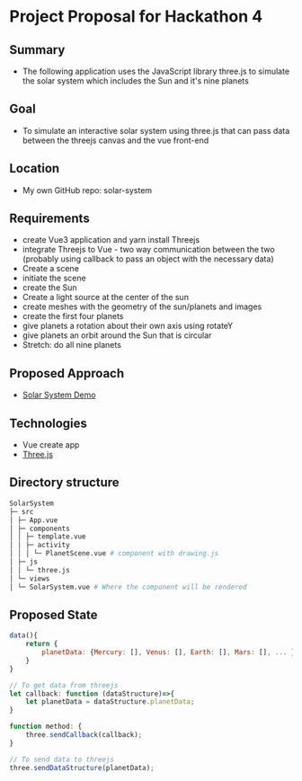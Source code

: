 # Project Proposal for Hackathon 4

## Summary

- The following application uses the JavaScript library three.js to simulate the solar system which includes the Sun and it's nine planets

## Goal

- To simulate an interactive solar system using three.js that can pass data between the threejs canvas and the vue front-end

## Location

- My own GitHub repo: solar-system

## Requirements

- create Vue3 application and yarn install Threejs
- integrate Threejs to Vue - two way communication between the two (probably using callback to pass an object with the necessary data)
- Create a scene
- initiate the scene
- create the Sun
- Create a light source at the center of the sun
- create meshes with the geometry of the sun/planets and images
- create the first four planets
- give planets a rotation about their own axis using rotateY
- give planets an orbit around the Sun that is circular
- Stretch: do all nine planets

## Proposed Approach

- [Solar System Demo](https://www.youtube.com/watch?v=KOSMzSyiEiA)

## Technologies

- Vue create app
- [Three.js](https://threejs.org)

## Directory structure

```bash
SolarSystem
├─ src
│ ├─ App.vue
│ ├─ components
│ │ ├─ template.vue
│ │ ├─ activity
│ │ │ └─ PlanetScene.vue # component with drawing.js
│ ├─ js
│ │ └─ three.js
│ └─ views
│ └─ SolarSystem.vue # Where the component will be rendered
```

## Proposed State

```JavaScript
data(){
    return {
        planetData: {Mercury: [], Venus: [], Earth: [], Mars: [], ... };
    }
}

// To get data from threejs
let callback: function (dataStructure)=>{
    let planetData = dataStructure.planetData;
}

function method: {
    three.sendCallback(callback);
}

// To send data to threejs
three.sendDataStructure(planetData);

```
